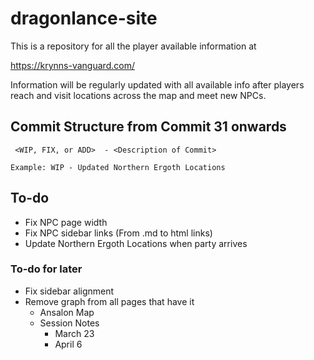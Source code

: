 # dragonlance-site

This is a repository for all the player available information at

https://krynns-vanguard.com/

Information will be regularly updated with all available info after players reach and visit locations across the map and meet new NPCs.

## Commit Structure from Commit 31 onwards
```
 <WIP, FIX, or ADD>  - <Description of Commit>

Example: WIP - Updated Northern Ergoth Locations
```
## To-do
- Fix NPC page width
- Fix NPC sidebar links (From .md to html links)
- Update Northern Ergoth Locations when party arrives

### To-do for later
- Fix sidebar alignment
- Remove graph from all pages that have it
  - Ansalon Map
  - Session Notes
    - March 23
    - April 6
